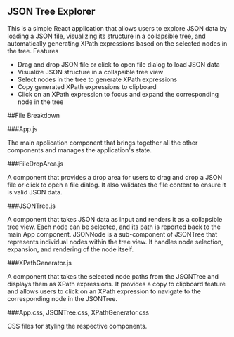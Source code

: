 ## JSON Tree Explorer

This is a simple React application that allows users to explore JSON data by loading a JSON file, visualizing its structure in a collapsible tree, and automatically generating XPath expressions based on the selected nodes in the tree.
Features

  - Drag and drop JSON file or click to open file dialog to load JSON data
  - Visualize JSON structure in a collapsible tree view
  - Select nodes in the tree to generate XPath expressions
  - Copy generated XPath expressions to clipboard
  - Click on an XPath expression to focus and expand the corresponding node in the tree

##File Breakdown

###App.js

The main application component that brings together all the other components and manages the application's state.

###FileDropArea.js

A component that provides a drop area for users to drag and drop a JSON file or click to open a file dialog. It also validates the file content to ensure it is valid JSON data.

###JSONTree.js

A component that takes JSON data as input and renders it as a collapsible tree view. Each node can be selected, and its path is reported back to the main App component.
JSONNode is a sub-component of JSONTree that represents individual nodes within the tree view. It handles node selection, expansion, and rendering of the node itself.

###XPathGenerator.js

A component that takes the selected node paths from the JSONTree and displays them as XPath expressions. It provides a copy to clipboard feature and allows users to click on an XPath expression to navigate to the corresponding node in the JSONTree.

###App.css, JSONTree.css, XPathGenerator.css

CSS files for styling the respective components.
